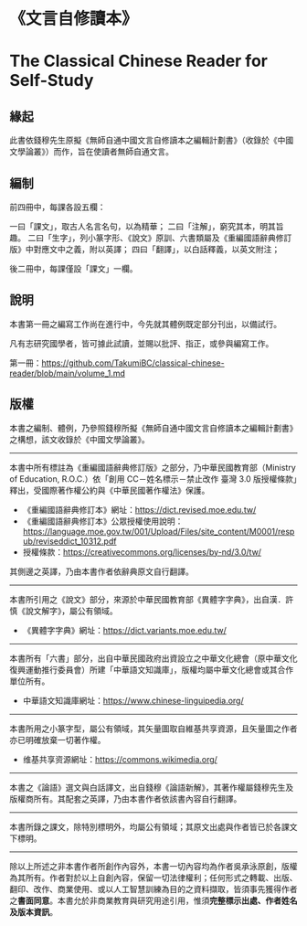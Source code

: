 # 《文言自修讀本》

# The Classical Chinese Reader for Self-Study

## 緣起

此書依錢穆先生原擬《無師自通中國文言自修讀本之編輯計劃書》（收錄於《中國文學論叢》）而作，旨在使讀者無師自通文言。

## 編制

前四冊中，每課各設五欄：

一曰「課文」，取古人名言名句，以為精華；
二曰「注解」，窮究其本，明其旨趣。
二曰「生字」，列小篆字形、《說文》原訓、六書類屬及《重編國語辭典修訂版》中對應文中之義，附以英譯；
四曰「翻譯」，以白話釋義，以英文附注；

後二冊中，每課僅設「課文」一欄。

## 說明

本書第一冊之編寫工作尚在進行中，今先就其體例既定部分刊出，以備試行。

凡有志研究國學者，皆可據此試讀，並賜以批評、指正，或參與編寫工作。

第一冊：https://github.com/TakumiBC/classical-chinese-reader/blob/main/volume_1.md

## 版權

本書之編制、體例，乃參照錢穆所擬《無師自通中國文言自修讀本之編輯計劃書》之構想，該文收錄於《中國文學論叢》。

---

本書中所有標註為《重編國語辭典修訂版》之部分，乃中華民國教育部（Ministry of Education, R.O.C.）依「創用 CC－姓名標示－禁止改作 臺灣 3.0 版授權條款」釋出，受國際著作權公約與《中華民國著作權法》保護。

- 《重編國語辭典修訂本》網址：https://dict.revised.moe.edu.tw/
- 《重編國語辭典修訂本》公眾授權使用說明：https://language.moe.gov.tw/001/Upload/Files/site_content/M0001/respub/reviseddict_10312.pdf
- 授權條款：https://creativecommons.org/licenses/by-nd/3.0/tw/  

其側邊之英譯，乃由本書作者依辭典原文自行翻譯。

---

本書所引用之《說文》部分，來源於中華民國教育部《異體字字典》，出自漢．許慎《說文解字》，屬公有領域。

- 《異體字字典》網址：https://dict.variants.moe.edu.tw/

---

本書所有「六書」部分，出自中華民國政府出資設立之中華文化總會（原中華文化復興運動推行委員會）所建「中華語文知識庫」，版權均屬中華文化總會或其合作單位所有。

- 中華語文知識庫網址：https://www.chinese-linguipedia.org/

---

本書所用之小篆字型，屬公有領域，其矢量圖取自維基共享資源，且矢量圖之作者亦已明確放棄一切著作權。

- 维基共享资源網址：https://commons.wikimedia.org/

---

本書之《論語》選文與白話譯文，出自錢穆《論語新解》，其著作權屬錢穆先生及版權商所有。其配套之英譯，乃由本書作者依該書內容自行翻譯。

---

本書所錄之課文，除特別標明外，均屬公有領域；其原文出處與作者皆已於各課文下標明。

---

除以上所述之非本書作者所創作內容外，本書一切內容均為作者吳承泳原創，版權為其所有。作者對於以上自創內容，保留一切法律權利；任何形式之轉載、出版、翻印、改作、商業使用、或以人工智慧訓練為目的之資料擷取，皆須事先獲得作者之**書面同意**。本書允於非商業教育與研究用途引用，惟須**完整標示出處、作者姓名及版本資訊**。

